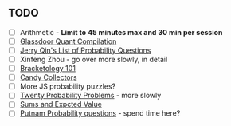 ## TODO

* [ ] Arithmetic - **Limit to 45 minutes max and 30 min per session**
* [ ] [Glassdoor Quant Compilation](https://www.glassdoor.co.in/Interview/quant-interview-questions-SRCH_KO0,5_IP2.htm)
* [ ] [Jerry Qin's List of Probability Questions](https://jerryqin.com/)
* [ ] Xinfeng Zhou - go over more slowly, in detail
* [ ] [Bracketology 101](https://www.janestreet.com/puzzles/bracketology-101-index/)
* [ ] [Candy Collectors](https://www.janestreet.com/puzzles/candy-collectors-index/)
* [ ] More JS probability puzzles?
* [ ] [Twenty Probability Problems](https://www.math.ucdavis.edu/~gravner/MAT135A/resources/chpr.pdf) - more slowly
* [ ] [Sums and Expcted Value](https://codeforces.com/blog/entry/62690)
* [ ] [Putnam Probability questions](http://www.math.utoronto.ca/barbeau/putnamprob.pdf) - spend time here?